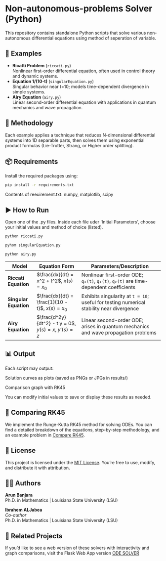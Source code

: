 # Non-autonomous-problems Solver (Python)

This repository contains standalone Python scripts that solve various non-autonomous differential equations using method of seperation of variable.

## 📂 Examples

- **Ricatti Problem** (`riccati.py`)  
  Nonlinear first-order differential equation, often used in control theory and dynamic systems.
- **Equation 1/(10-t)** (`singularEquation.py`)  
  Singular behavior near t=10; models time-dependent divergence in simple systems.
- **Airy Equation** (`airy.py`)  
  Linear second-order differential equation with applications in quantum mechanics and wave propagation.


## 🧠 Methodology

Each example applies a technique that reduces N-dimensional differential systems into 1D separable parts, then solves them using exponential product formulas (Lie-Trotter, Strang, or Higher order splitting).  


## 📦 Requirements

Install the required packages using:

```bash
pip install -r requirements.txt
```

Contents of reeuirement.txt:
numpy, matplotlib, scipy

## ▶️ How to Run
Open one of the .py files. Inside each file uder 'Initial Parameters', choose your initial values and method of choice (listed). 
```bash
python riccati.py

pyhom singularEquation.py

python airy.py

```

| Model                        | Equation Form                                                                                                                                  | Parameters/Description                              |
| ---------------------------- | ---------------------------------------------------------------------------------------------------------------------------------------------- | --------------------------------------------------- |
| **Riccati Equation**      | $\frac{dx}{dt} = x^2 + t^2$, $x(s)=x_0$ | Nonlinear first-order ODE; `q₀(t)`, `q₁(t)`, `q₂(t)` are time-dependent coefficients |
| **Singular Equation**           | $\frac{dx}{dt} = \frac{1}{10 - t}$, $x(s)=x_0$ |Exhibits singularity at `t = 10`; useful for testing numerical stability near divergence |
| **Airy Equation**    |  $\frac{d^2y}{dt^2} - t y = 0$, $y(s)=x$, $y'(s)=z$ |  Linear second-order ODE; arises in quantum mechanics and wave propagation problems    |



## 📊 Output

Each script may output:

  Solution curves as plots (saved as PNGs or JPGs in results/)

  Comparison graph with RK45 

  You can modify initial values to save or display these results as needed.

## 📌 Comparing RK45  

We implement the Runge-Kutta RK45 method for solving ODEs. You can find a detailed breakdown of the equations, step-by-step methodology, and an example problem in [Compare RK45](Compare_RK45.md).


## 📌 License

This project is licensed under the [MIT License](LICENSE). You’re free to use, modify, and distribute it with attribution.

## 🙋‍♂️ Authors

**Arun Banjara**  
Ph.D. in Mathematics | Louisiana State University (LSU) 

**Ibrahem ALJabea**  
*Co-author*  
Ph.D. in Mathematics | Louisiana State University (LSU)

## 🔗 Related Projects
If you’d like to see a web version of these solvers with interactivity and graph comparisons, visit the Flask Web App version
[ODE SOLVER](https://arun1111.pythonanywhere.com/)
